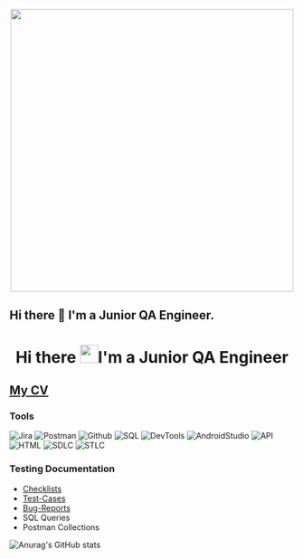 <p align="center">

  <img width="500" src="https://github.com/av330414/vorobei-testing/blob/main/assets/logo.jpg">

</p>


## Hi there 👋 I'm a Junior QA Engineer. 

<h1 align="center">Hi there 
<img src="https://github.com/blackcater/blackcater/raw/main/images/Hi.gif" height="32"/>I'm a Junior QA Engineer</h1>


## [My CV](https://nn.hh.ru/resume/3d7a8e90ff0bf08fcc0039ed1f5156377a4867)



### Tools
![Jira](https://img.shields.io/badge/Jira-090909?style=for-the-badge&logo=jira&logoColor=136be1)
![Postman](https://img.shields.io/badge/Postman-090909?style=for-the-badge&logo=postman&logoColor=f76935)
![Github](https://img.shields.io/badge/Github-090909?style=for-the-badge&logo=github&logoColor=8cc4d7)
![SQL](https://img.shields.io/badge/SQL-090909?style=for-the-badge&logo=mysql&logoColor=00618a)
![DevTools](https://img.shields.io/badge/DevTools-090909?style=for-the-badge&logo=googlechrome&logoColor=2674f2)
![AndroidStudio](https://img.shields.io/badge/AndroidStudio-090909?style=for-the-badge&logo=androidstudio&logoColor=3ad07d)
![API](https://img.shields.io/badge/API-090909?style=for-the-badge&logo=API&logoColor=2674f2)
![HTML](https://img.shields.io/badge/HTML-090909?style=for-the-badge&logo=HTML&logoColor=2674f2)
![SDLC](https://img.shields.io/badge/SDLC-090909?style=for-the-badge&logo=SDLC&logoColor=2674f2)
![STLC](https://img.shields.io/badge/STLC-090909?style=for-the-badge&logo=STLC&logoColor=2674f2)
### Testing Documentation

- [Checklists](https://drive.google.com/drive/folders/1v4LmcaeNm3Lz2U_Mg4qIkW0--XNdnYBW?usp=sharing)
- [Test-Cases](https://github.com/av330414/test-cases)
- [Bug-Reports](https://github.com/av330414/bug-reports)
- SQL Queries
- Postman Collections



![Anurag's GitHub stats](https://github-readme-stats.vercel.app/api?username=av330414&show_icons=true&theme=radical)
